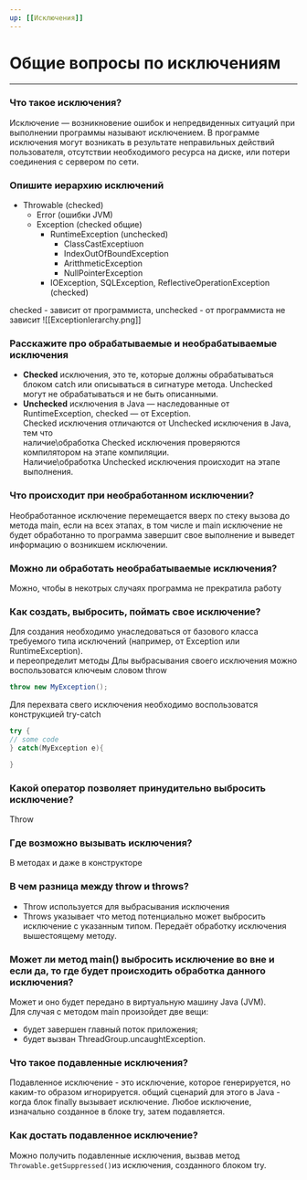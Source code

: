 ```yaml
---
up: [[Исключения]]
---
```

# Общие вопросы по исключениям
---
### Что такое исключения?
Исключение — возникновение ошибок и непредвиденных ситуаций при выполнении программы называют исключением. В программе исключения могут возникать в результате неправильных действий пользователя, отсутствии необходимого ресурса на диске, или потери соединения с сервером по сети. 

### Опишите иерархию исключений
* Throwable (checked)
	* Error (ошибки JVM)
	* Exception (checked общие)
		* RuntimeException (unchecked)
			* ClassCastExceptiuon
			* IndexOutOfBoundException
			* AritthmeticException
			* NullPointerException
		* IOException, SQLException, ReflectiveOperationException (checked)

checked - зависит от программиста, unchecked - от программиста не зависит
![[ExceptionIerarchy.png]]
### Расскажите про обрабатываемые и необрабатываемые исключения
* **Checked** исключения, это те, которые должны обрабатываться блоком catch или описываться в сигнатуре метода. Unchecked могут не обрабатываться и не быть описанными.  
* **Unchecked** исключения в Java — наследованные от RuntimeException, checked — от Exception.  
Checked исключения отличаются от Unchecked исключения в Java, тем что  
наличие\\обработка Checked исключения проверяются компилятором на этапе компиляции.  
Наличие\\обработка Unchecked исключения происходит на этапе выполнения.

### Что происходит при необработанном исключении?
Необработанное исключение перемещается вверх по стеку вызова до метода main, если на всех этапах, в том числе и main исключение не будет обработанно то программа завершит свое выполнение и выведет информацию о возникшем исключении.

### Можно ли обработать необрабатываемые исключения?
Можно, чтобы в некотрых случаях программа не прекратила работу

### Как создать, выбросить, поймать свое исключение?      
Для создания необходимо унаследоваться от базового класса требуемого типа исключений (например, от Exception или RuntimeException).  
и переопределит методы
Длы выбрасывания своего исключения можно воспользоватся ключеым словом throw
```java
throw new MyException();
```
Для перехвата свего исключения необходимо воспользоватся конструкцией try-catch
```java
try {
// some code
} catch(MyException e){

}
```


### Какой оператор позволяет принудительно выбросить исключение?
Throw

### Где возможно вызывать исключения?
В методах и даже в конструкторе

### В чем разница между throw и throws?
* Throw используется для выбрасывания исключения
*  Throws указывает что метод потенциально может выбросить исключение с указанным типом. Передаёт обработку исключения вышестоящему методу.

### Может ли метод main() выбросить исключение во вне и если да, то где будет происходить обработка данного исключения?
Может и оно будет передано в виртуальную машину Java (JVM).  
Для случая с методом main произойдет две вещи:  
* будет завершен главный поток приложения;  
* будет вызван ThreadGroup.uncaughtException.

### Что такое подавленные исключения?
Подавленное исключение - это исключение, которое генерируется, но каким-то образом игнорируется. общий сценарий для этого в Java - когда блок finally вызывает исключение. Любое исключение, изначально созданное в блоке try, затем подавляется.

### Как достать подавленное исключение?
Можно получить подавленные исключения, вызвав метод `Throwable.getSuppressed()`из исключения, созданного блоком try.